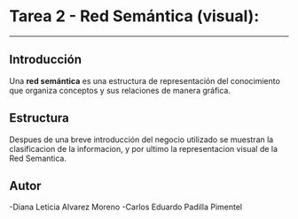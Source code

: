 # Tarea 2 - Red Semántica (visual): 
---
## Introducción

Una **red semántica** es una estructura de representación del conocimiento que organiza conceptos y sus relaciones de manera gráfica. 

## Estructura

Despues de una breve introducción del negocio utilizado se muestran la clasificacion de la informacion, y por ultimo la representacion visual de la Red Semantica.

## Autor
-Diana Leticia Alvarez Moreno
-Carlos Eduardo Padilla Pimentel


 
